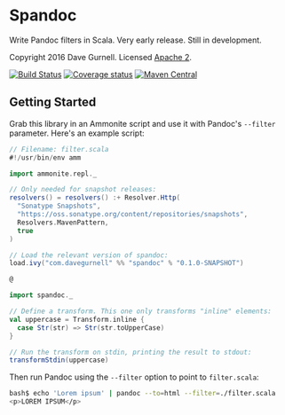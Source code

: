 # Spandoc

Write Pandoc filters in Scala. Very early release. Still in development.

Copyright 2016 Dave Gurnell. Licensed [Apache 2][license].

[![Build Status](https://travis-ci.org/davegurnell/spandoc.svg?branch=develop)](https://travis-ci.org/davegurnell/spandoc)
[![Coverage status](https://img.shields.io/codecov/c/github/davegurnell/spandoc/develop.svg)](https://codecov.io/github/davegurnell/spandoc)
[![Maven Central](https://maven-badges.herokuapp.com/maven-central/com.davegurnell/spandoc_2.11/badge.svg)](https://maven-badges.herokuapp.com/maven-central/com.davegurnell/spandoc_2.11)

## Getting Started

Grab this library in an Ammonite script and use it with Pandoc's `--filter` parameter.
Here's an example script:

~~~ scala
// Filename: filter.scala
#!/usr/bin/env amm

import ammonite.repl._

// Only needed for snapshot releases:
resolvers() = resolvers() :+ Resolver.Http(
  "Sonatype Snapshots",
  "https://oss.sonatype.org/content/repositories/snapshots",
  Resolvers.MavenPattern,
  true
)

// Load the relevant version of spandoc:
load.ivy("com.davegurnell" %% "spandoc" % "0.1.0-SNAPSHOT")

@

import spandoc._

// Define a transform. This one only transforms "inline" elements:
val uppercase = Transform.inline {
  case Str(str) => Str(str.toUpperCase)
}

// Run the transform on stdin, printing the result to stdout:
transformStdin(uppercase)
~~~

Then run Pandoc using the `--filter` option to point to `filter.scala`:

~~~ bash
bash$ echo 'Lorem ipsum' | pandoc --to=html --filter=./filter.scala
<p>LOREM IPSUM</p>
~~~

[license]: http://www.apache.org/licenses/LICENSE-2.0
